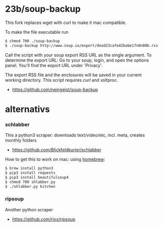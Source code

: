 # 23b/soup-backup
This fork replaces wget with curl to make it mac compatible.

To make the file executable run

```sh
$ chmod 700 ./soup-backup
$ ./soup-backup http://www.soup.io/export/dead23cafe42babe17n0n00b.rss
```

Call the script with your soup export RSS URL as the single argument. To
determine the export URL: Go to your soup, login, and open the options panel.
You'll find the export URL under 'Privacy'.

The export RSS file and the enclosures will be saved in your current working
directory. This script requires *curl* and xsltproc.

* https://github.com/neingeist/soup-backup

# alternativs

### schlabber

This a python3 scraper: downloads text/video/etc, incl. meta, creates monthly folders
* https://github.com/Blickfeldkurier/schlabber

How to get this to work on mac:
using [homebrew](https://brew.sh):
```sh
$ brew install python3
$ pip3 install requests
$ pip3 install beautifulsoup4
$ chmod 700 shlabber.py
$ ./shlabber.py kitchen
```

### ripsoup

Another python scraper
* https://github.com/rixx/ripsoup